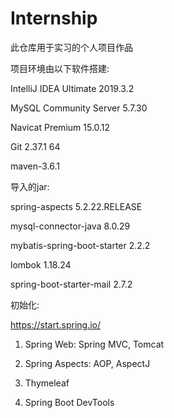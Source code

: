 # Internship
此仓库用于实习的个人项目作品

项目环境由以下软件搭建:

IntelliJ IDEA Ultimate 2019.3.2

MySQL Community Server 5.7.30

Navicat Premium 15.0.12

Git 2.37.1 64

maven-3.6.1

导入的jar: 

spring-aspects 5.2.22.RELEASE

mysql-connector-java 8.0.29

mybatis-spring-boot-starter 2.2.2

lombok 1.18.24

spring-boot-starter-mail 2.7.2

初始化:

https://start.spring.io/

1. Spring Web: Spring MVC, Tomcat

2. Spring Aspects: AOP, AspectJ

3. Thymeleaf

4. Spring Boot DevTools
